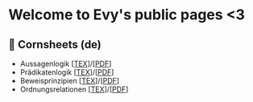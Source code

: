 # Welcome to Evy's public pages <3

## 🌽 Cornsheets (de)
+ Aussagenlogik \[[TEX](./cornsheets/de/aussagen/aussagen.tex)]/\[[PDF](./cornsheets/de/aussagen/aussagen.pdf)]
+ Prädikatenlogik \[[TEX](./cornsheets/de/praedikate/praedikate.tex)]/\[[PDF](./cornsheets/de/praedikate/praedikate.pdf)]
+ Beweisprinzipien \[[TEX](./cornsheets/de/beweise/beweis-prinzip.tex)]/\[[PDF](./cornsheets/de/beweise/beweis-prinzip.pdf)]
+ Ordnungsrelationen \[[TEX](./cornsheets/de/ordnungsrelationen/ordnungsrelationen.tex)]/\[[PDF](./cornsheets/de/ordnungsrelationen/ordnungsrelationen.pdf)]